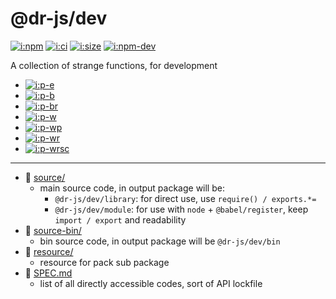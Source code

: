 # @dr-js/dev

[![i:npm]][l:npm]
[![i:ci]][l:ci]
[![i:size]][l:size]
[![i:npm-dev]][l:npm]

A collection of strange functions, for development

[i:npm]: https://img.shields.io/npm/v/@dr-js/dev
[i:npm-dev]: https://img.shields.io/npm/v/@dr-js/dev/dev
[l:npm]: https://npm.im/@dr-js/dev
[i:ci]: https://img.shields.io/github/actions/workflow/status/dr-js/dr-dev/.github/workflows/ci-test-push.yml
[l:ci]: https://github.com/dr-js/dr-dev/actions?query=workflow:ci-test-push
[i:size]: https://packagephobia.now.sh/badge?p=@dr-js/dev
[l:size]: https://packagephobia.now.sh/result?p=@dr-js/dev

- [![i:p-e]][l:p-e]
- [![i:p-b]][l:p-b]
- [![i:p-br]][l:p-br]
- [![i:p-w]][l:p-w]
- [![i:p-wp]][l:p-wp]
- [![i:p-wr]][l:p-wr]
- [![i:p-wrsc]][l:p-wrsc]

[i:p-e]: https://img.shields.io/badge/@dr--js%2Fdev-eslint-slateblue
[l:p-e]: https://npm.im/@dr-js/dev-eslint
[i:p-b]: https://img.shields.io/badge/@dr--js%2Fdev-babel-yellow
[l:p-b]: https://npm.im/@dr-js/dev-babel
[i:p-br]: https://img.shields.io/badge/@dr--js%2Fdev-babel--react-yellow
[l:p-br]: https://npm.im/@dr-js/dev-babel-react
[i:p-w]: https://img.shields.io/badge/@dr--js%2Fdev-web-blue
[l:p-w]: https://npm.im/@dr-js/dev-web
[i:p-wp]: https://img.shields.io/badge/@dr--js%2Fdev-web--puppeteer-blue
[l:p-wp]: https://npm.im/@dr-js/dev-web-puppeteer
[i:p-wr]: https://img.shields.io/badge/@dr--js%2Fdev-web--react-blue
[l:p-wr]: https://npm.im/@dr-js/dev-web-react
[i:p-wrsc]: https://img.shields.io/badge/@dr--js%2Fdev-web--react--styled--components-blue
[l:p-wrsc]: https://npm.im/@dr-js/dev-web-react-styled-components

[//]: # (NON_PACKAGE_CONTENT)

--- --- ---

- 📁 [source/](source/)
  - main source code, in output package will be:
    - `@dr-js/dev/library`: for direct use, use `require() / exports.*=`
    - `@dr-js/dev/module`: for use with `node` + `@babel/register`, keep `import / export` and readability
- 📁 [source-bin/](source-bin/)
  - bin source code, in output package will be `@dr-js/dev/bin`
- 📁 [resource/](resource/)
  - resource for pack sub package
- 📄 [SPEC.md](SPEC.md)
  - list of all directly accessible codes, sort of API lockfile

